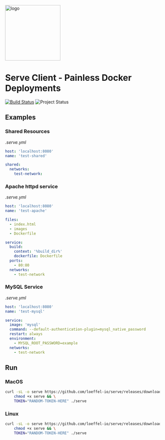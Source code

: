 <img width="180" src="https://raw.githubusercontent.com/loeffel-io/serve-server/master/serve-logo.png" alt="logo">

# Serve Client - Painless Docker Deployments

[![Build Status](https://travis-ci.com/loeffel-io/serve-server.svg?token=diwUYjrdo8kHiwiMCFuq&branch=master)](https://travis-ci.com/loeffel-io/serve-server)
![Project Status](https://www.repostatus.org/badges/latest/wip.svg)

## Examples

### Shared Resources
*.serve.yml*

```yaml
host: 'localhost:8080'
name: 'test-shared'

shared:
  networks:
    test-network:
```

### Apache httpd service
*.serve.yml*

```yaml
host: 'localhost:8080'
name: 'test-apache'

files:
  - index.html
  - images
  - Dockerfile

service:
  build:
    context: '%build_dir%'
    dockerfile: Dockerfile
  ports:
    - 80:80
  networks:
    - test-network
```

### MySQL Service
*.serve.yml*

```yaml
host: 'localhost:8080'
name: 'test-mysql'

service:
  image: 'mysql'
  command: --default-authentication-plugin=mysql_native_password
  restart: always
  environment:
    - MYSQL_ROOT_PASSWORD=example
  networks:
    - test-network
```

## Run

### MacOS

```bash
curl -sL -o serve https://github.com/loeffel-io/serve/releases/download/v0.3.0/serve-darwin && \
    chmod +x serve && \
    TOKEN="RANDOM-TOKEN-HERE" ./serve
```

### Linux

```bash
curl -sL -o serve https://github.com/loeffel-io/serve/releases/download/v0.3.0/serve-linux && \
    chmod +x serve && \
    TOKEN="RANDOM-TOKEN-HERE" ./serve
```